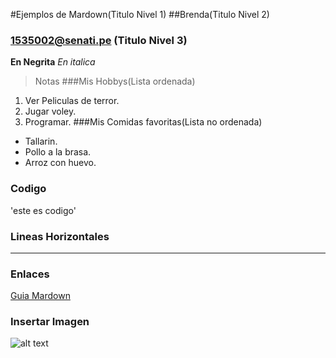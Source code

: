 #Ejemplos de Mardown(Titulo Nivel 1)
##Brenda(Titulo Nivel 2)
### 1535002@senati.pe (Titulo Nivel 3)
**En Negrita**
*En italica*
>Notas
###Mis Hobbys(Lista ordenada)
1. Ver Peliculas de terror.
2. Jugar voley.
3. Programar.
###Mis Comidas favoritas(Lista no ordenada)
- Tallarin.
- Pollo a la brasa.
- Arroz con huevo.
### Codigo
'este es codigo'
### Lineas Horizontales
---
### Enlaces
[Guia Mardown](https://www.markdownguide.org)
### Insertar Imagen
![alt text](https://i.pinimg.com/736x/69/8d/80/698d80f3f5e0a6af577a8cc726552582.jpg)

